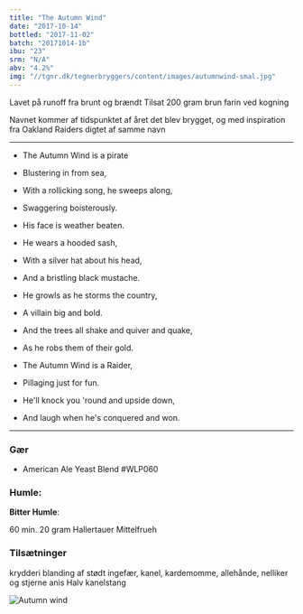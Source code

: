 ```yaml
---
title: "The Autumn Wind"
date: "2017-10-14"
bottled: "2017-11-02"
batch: "20171014-1b"
ibu: "23"
srm: "N/A"
abv: "4.2%"
img: "//tgnr.dk/tegnerbryggers/content/images/autumnwind-smal.jpg"
---
```


Lavet på runoff fra brunt og brændt
Tilsat 200 gram brun farin ved kogning

Navnet kommer af tidspunktet af året det blev brygget, og med inspiration fra Oakland Raiders digtet af samme navn


***

* The Autumn Wind is a pirate
* Blustering in from sea,
* With a rollicking song, he sweeps along,
* Swaggering boisterously.
* His face is weather beaten.
* He wears a hooded sash,
* With a silver hat about his head,
* And a bristling black mustache.



* He growls as he storms the country,
* A villain big and bold.
* And the trees all shake and quiver and quake,
* As he robs them of their gold.



* The Autumn Wind is a Raider,
* Pillaging just for fun.
* He'll knock you 'round and upside down,
* And laugh when he's conquered and won.

***


### Gær

* American Ale Yeast Blend #WLP060

### Humle:

**Bitter Humle**:

60 min.
20 gram Hallertauer Mittelfrueh

### Tilsætninger

krydderi blanding af stødt ingefær, kanel, kardemomme, allehånde, nelliker og stjerne anis
Halv kanelstang


![Autumn wind](//tgnr.dk/tegnerbryggers/content/images/autumnwind.jpg)
